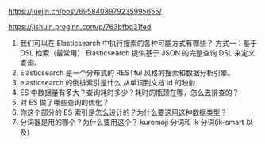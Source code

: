 https://juejin.cn/post/6958408979235995655/

https://jishuin.proginn.com/p/763bfbd31fed

1. 我们可以在 Elasticsearch 中执行搜索的各种可能方式有哪些？
   方式一：基于 DSL 检索（最常用） Elasticsearch 提供基于 JSON 的完整查询 DSL 来定义查询。
2. Elasticsearch 是一个分布式的 RESTful 风格的搜索和数据分析引擎。
3. elasticsearch 的倒排索引是什么
   从单词到文档 id 的映射
4. ES 中数据量有多大？查询耗时多少？耗时的瓶颈在哪，怎么去排查的？
5. 对 ES 做了哪些查询的优化？
6. 你这个部分的 ES 索引是怎么设计的？为什么要这用这种数据类型？
7. 分词器是用的哪个？为什么要用这个？
   kuromoji 分词和 ik 分词(ik-smart 以及)
